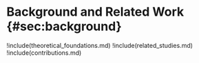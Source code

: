 # Background and Related Work {#sec:background}

!include(theoretical_foundations.md)
!include(related_studies.md)
!include(contributions.md)
